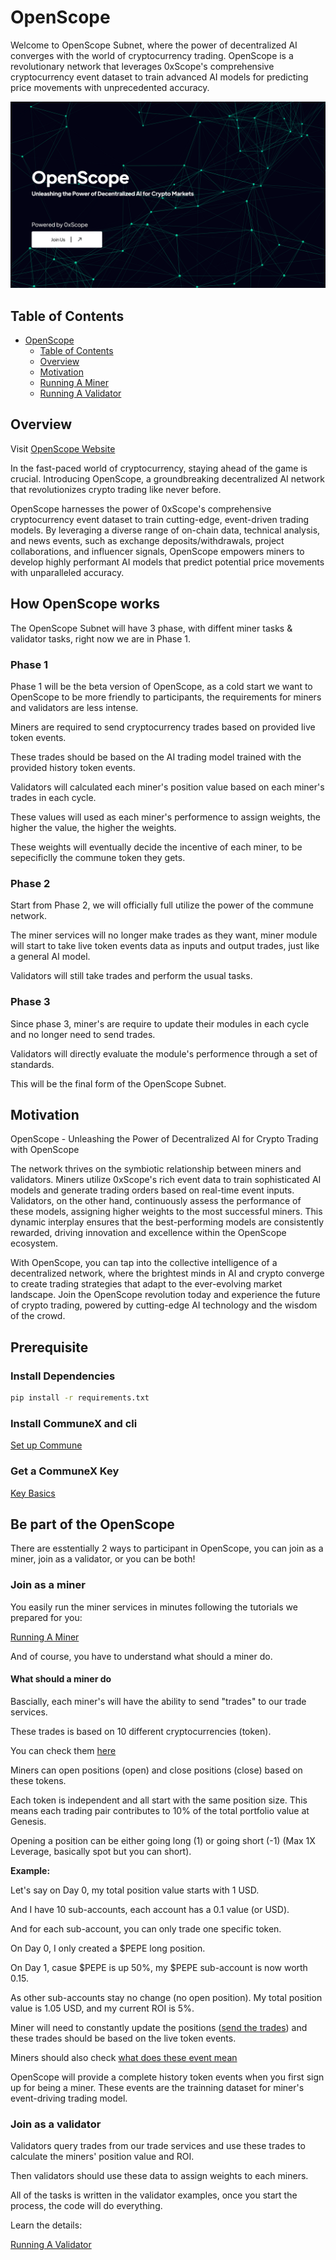 # OpenScope

Welcome to OpenScope Subnet, where the power of decentralized AI converges with the world of cryptocurrency trading. OpenScope is a revolutionary network that leverages 0xScope's comprehensive cryptocurrency event dataset to train advanced AI models for predicting price movements with unprecedented accuracy.

![frontpage](/doc/assets/frontpage.png)


## Table of Contents

- [OpenScope](#openscope)
  - [Table of Contents](#table-of-contents)
  - [Overview](#overview)
  - [Motivation](#Unleashing-the-Power-of-Decentralized-AI-for-Crypto-Trading-with-OpenScope)
  - [Running A Miner](#running-a-miner)
  - [Running A Validator](#running-a-validator)
  <!--
  - [Running A Validator](#running-a-validator)
  - [Launcher Script](#launcher-script)
    - [Using the launcher](#using-the-launcher)
    - [What it does](#what-it-does)
    - [Video tutorial](#video-tutorial)
   -->

## Overview

Visit [OpenScope Website](open.0xscope.com)

In the fast-paced world of cryptocurrency, staying ahead of the game is crucial. Introducing OpenScope, a groundbreaking decentralized AI network that revolutionizes crypto trading like never before.

OpenScope harnesses the power of 0xScope's comprehensive cryptocurrency event dataset to train cutting-edge, event-driven trading models. By leveraging a diverse range of on-chain data, technical analysis, and news events, such as exchange deposits/withdrawals, project collaborations, and influencer signals, OpenScope empowers miners to develop highly performant AI models that predict potential price movements with unparalleled accuracy.

## How OpenScope works

The OpenScope Subnet will have 3 phase, with diffent miner tasks & validator tasks, right now we are in Phase 1.

### Phase 1

Phase 1 will be the beta version of OpenScope, as a cold start we want to OpenScope to be more friendly to participants, the requirements for miners and validators are less intense.

Miners are required to send cryptocurrency trades based on provided live token events.

These trades should be based on the AI trading model trained with the provided history token events.

Validators will calculated each miner's position value based on each miner's trades in each cycle.

These values will used as each miner's performence to assign weights, the higher the value, the higher the weights.

These weights will eventually decide the incentive of each miner, to be sepecificlly the commune token they gets.

### Phase 2

Start from Phase 2, we will officially full utilize the power of the commune network.

The miner services will no longer make trades as they want, miner module will start to take live token events data as inputs and output trades, just like a general AI model.

Validators will still take trades and perform the usual tasks.

### Phase 3

Since phase 3, miner's are require to update their modules in each cycle and no longer need to send trades.

Validators will directly evaluate the module's performence through a set of standards.

This will be the final form of the OpenScope Subnet.

## Motivation

OpenScope - Unleashing the Power of Decentralized AI for Crypto Trading with OpenScope

The network thrives on the symbiotic relationship between miners and validators. Miners utilize 0xScope's rich event data to train sophisticated AI models and generate trading orders based on real-time event inputs. Validators, on the other hand, continuously assess the performance of these models, assigning higher weights to the most successful miners. This dynamic interplay ensures that the best-performing models are consistently rewarded, driving innovation and excellence within the OpenScope ecosystem.

With OpenScope, you can tap into the collective intelligence of a decentralized network, where the brightest minds in AI and crypto converge to create trading strategies that adapt to the ever-evolving market landscape. Join the OpenScope revolution today and experience the future of crypto trading, powered by cutting-edge AI technology and the wisdom of the crowd.

## Prerequisite

### Install Dependencies

```bash
pip install -r requirements.txt
```

### Install CommuneX and cli

[Set up Commune](https://communeai.org/docs/installation/setup-commune)

### Get a CommuneX Key

[Key Basics](https://communeai.org/docs/working-with-keys/key-basics)

## Be part of the OpenScope

There are esstentially 2 ways to participant in OpenScope, you can join as a miner, join as a validator, or you can be both!

### Join as a miner

You easily run the miner services in minutes following the tutorials we prepared for you:

[Running A Miner](/doc/Miner.md)

And of course, you have to understand what should a miner do.

#### What should a miner do

Bascially, each miner's will have the ability to send "trades" to our trade services.

These trades is based on 10 different cryptocurrencies (token).

You can check them [here](./doc/Miner.md)

Miners can open positions (open) and close positions (close) based on these tokens.

Each token is independent and all start with the same position size. This means each trading pair contributes to 10% of the total portfolio value at Genesis.

Opening a position can be either going long (1) or going short (-1) (Max 1X Leverage, basically spot but you can short). 

**Example:**

Let's say on Day 0, my total position value starts with 1 USD.

And I have 10 sub-accounts, each account has a 0.1 value (or USD).

And for each sub-account, you can only trade one specific token. 

On Day 0, I only created a $PEPE long position.

On Day 1, casue $PEPE is up 50%, my $PEPE sub-account is now worth 0.15.

As other sub-accounts stay no change (no open position).
My total position value is 1.05 USD, and my current ROI is 5%.

Miner will need to constantly update the positions ([send the trades](/doc/Miner.md#run-the-miner)) and these trades should be based on the live token events.

Miners should also check [what does these event mean](/resources/events.csv)

OpenScope will provide a complete history token events when you first sign up for being a miner. These events are the trainning dataset for miner's event-driving trading model.


### Join as a validator

Validators query trades from our trade services and use these trades to calculate the miners' position value and ROI.

Then validators should use these data to assign weights to each miners.

All of the tasks is written in the validator examples, once you start the process, the code will do everything.

Learn the details:

[Running A Validator](/doc/Validator.md)


